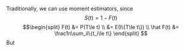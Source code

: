 Traditionally, we can use moment estimators, since
$$ S(t) = 1-F(t)$$
$$\begin{split}
F(t) &= P(T\le t) \\
&= E(I\{T\le t\}) \\
\hat F(t) &= \frac1n\sum_iI\{t_i\le t\}
\end{split}
$$
But 